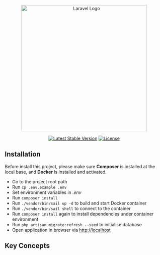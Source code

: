 <p align="center"><a href="https://laravel.com" target="_blank"><img src="https://raw.githubusercontent.com/laravel/art/master/logo-lockup/5%20SVG/2%20CMYK/1%20Full%20Color/laravel-logolockup-cmyk-red.svg" width="400" alt="Laravel Logo"></a></p>

<p align="center">
<a href="https://packagist.org/packages/laravel/framework"><img src="https://img.shields.io/packagist/v/laravel/framework" alt="Latest Stable Version"></a>
<a href="https://packagist.org/packages/laravel/framework"><img src="https://img.shields.io/packagist/l/laravel/framework" alt="License"></a>
</p>

## Installation

Before install this project, please make sure **Composer** is installed at the local base, and **Docker** is installed and activated.

- Go to the project root path
- Run ```cp .env.example .env```
- Set environment variables in *.env*
- Run ```composer install```
- Run ```./vendor/bin/sail up -d``` to build and start Docker container
- Run ```./vendor/bin/sail shell``` to connect to the container
- Run ```composer install``` again to install dependencies under container environment
- Run ```php artisan migrate:refresh --seed``` to initialise database
- Open application in browser via [http://localhost](http://localhost)

## Key Concepts
